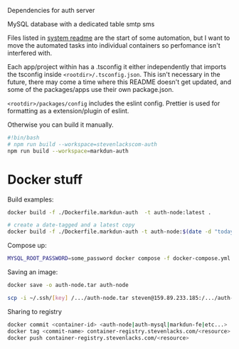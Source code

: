 
Dependencies for auth server

MySQL database with a dedicated table
smtp
sms

Files listed in [system readme](system/README.md) are the start of some automation, but I want to move the automated tasks into individual containers so perfomance isn't interfered with.

Each app/project within has a .tsconfig it either independently that imports the tsconfig inside `<rootdir>/.tsconfig.json`.  This isn't necessary in the future, there may come a time where this README doesn't get updated, and some of the packages/apps use their own package.json.

`<rootdir>/packages/config` includes the eslint config. Prettier is used for formatting as a extension/plugin of eslint.

Otherwise you can build it manually.
```bash
#!bin/bash
# npm run build --workspace=stevenlackscom-auth
npm run build --workspace=markdun-auth
```

# Docker stuff
Build examples:
```bash
docker build -f ./Dockerfile.markdun-auth  -t auth-node:latest .
```
```bash
# create a date-tagged and a latest copy
docker build -f ./Dockerfile.markdun-auth -t auth-node:$(date -d "today" +"%Y%m%d%H%M") -t auth-node .
```

Compose up:
```bash
MYSQL_ROOT_PASSWORD=some_password docker compose -f docker-compose.yml up -d
```

Saving an image:

```bash
docker save -o auth-node.tar auth-node
```

```bash
scp -i ~/.ssh/[key] /.../auth-node.tar steven@159.89.233.185:/.../auth-node.tar
```

Sharing to registry
```bash
docker commit <container-id> <auth-node|auth-mysql|markdun-fe|etc...>
docker tag <commit-name> container-registry.stevenlacks.com/<resource>
docker push container-registry.stevenlacks.com/<resource>
```